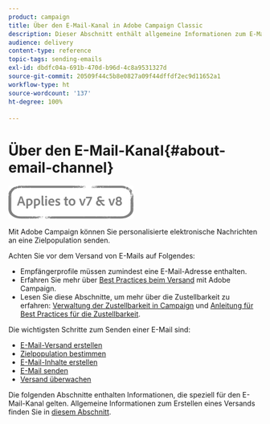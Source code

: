 ```yaml
---
product: campaign
title: Über den E-Mail-Kanal in Adobe Campaign Classic
description: Dieser Abschnitt enthält allgemeine Informationen zum E-Mail-Kanal in Adobe Campaign Classic.
audience: delivery
content-type: reference
topic-tags: sending-emails
exl-id: dbdfc04a-691b-470d-b96d-4c8a9531327d
source-git-commit: 20509f44c5b8e0827a09f44dffdf2ec9d11652a1
workflow-type: ht
source-wordcount: '137'
ht-degree: 100%

---
```


# Über den E-Mail-Kanal{#about-email-channel}

![](../../assets/common.svg)

Mit Adobe Campaign können Sie personalisierte elektronische Nachrichten an eine Zielpopulation senden.

Achten Sie vor dem Versand von E-Mails auf Folgendes:

* Empfängerprofile müssen zumindest eine E-Mail-Adresse enthalten.
* Erfahren Sie mehr über [Best Practices beim Versand](delivery-best-practices.md) mit Adobe Campaign.
* Lesen Sie diese Abschnitte, um mehr über die Zustellbarkeit zu erfahren: [Verwaltung der Zustellbarkeit in Campaign](about-deliverability.md) und [Anleitung für Best Practices für die Zustellbarkeit](https://experienceleague.adobe.com/docs/deliverability-learn/deliverability-best-practice-guide/introduction.html?lang=de).

Die wichtigsten Schritte zum Senden einer E-Mail sind:

* [E-Mail-Versand erstellen](creating-an-email-delivery.md)
* [Zielpopulation bestimmen](steps-defining-the-target-population.md)
* [E-Mail-Inhalte erstellen](defining-the-email-content.md)
* [E-Mail senden](sending-messages.md)
* [Versand überwachen](about-delivery-monitoring.md)

Die folgenden Abschnitte enthalten Informationen, die speziell für den E-Mail-Kanal gelten. Allgemeine Informationen zum Erstellen eines Versands finden Sie in [diesem Abschnitt](steps-about-delivery-creation-steps.md).
